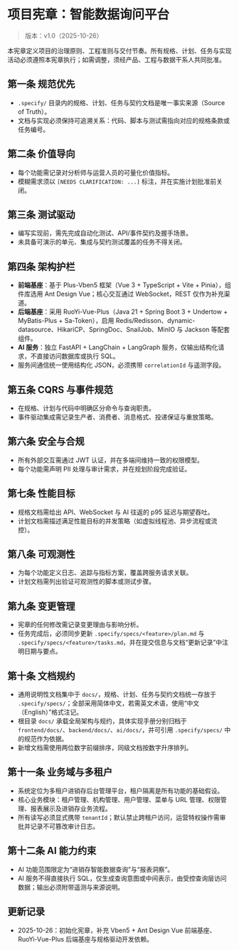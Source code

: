 # 项目宪章：智能数据询问平台

> 版本：v1.0（2025-10-26）

本宪章定义项目的治理原则、工程准则与交付节奏。所有规格、计划、任务与实现活动必须遵照本宪章执行；如需调整，须经产品、工程与数据干系人共同批准。

## 第一条 规范优先

- `.specify/` 目录内的规格、计划、任务与契约文档是唯一事实来源（Source of Truth）。
- 文档与实现必须保持可追溯关系：代码、脚本与测试需指向对应的规格条款或任务编号。

## 第二条 价值导向

- 每个功能需记录对分析师与运营人员的可量化价值指标。
- 模糊需求须以 `[NEEDS CLARIFICATION: ...]` 标注，并在实施计划批准前关闭。

## 第三条 测试驱动

- 编写实现前，需先完成自动化测试、API/事件契约及握手场景。
- 未具备可演示的单元、集成与契约测试覆盖的任务不得关闭。

## 第四条 架构护栏

- **前端基座**：基于 Plus-Vben5 框架（Vue 3 + TypeScript + Vite + Pinia），组件库选用 Ant Design Vue；核心交互通过 WebSocket，REST 仅作为补充渠道。
- **后端基座**：采用 RuoYi-Vue-Plus（Java 21 + Spring Boot 3 + Undertow + MyBatis-Plus + Sa-Token），启用 Redis/Redisson、dynamic-datasource、HikariCP、SpringDoc、SnailJob、MinIO 与 Jackson 等配套组件。
- **AI 服务**：独立 FastAPI + LangChain + LangGraph 服务，仅输出结构化请求，不直接访问数据库或执行 SQL。
- 服务间通信统一使用结构化 JSON，必须携带 `correlationId` 与遥测字段。

## 第五条 CQRS 与事件规范

- 在规格、计划与代码中明确区分命令与查询职责。
- 事件驱动集成需记录生产者、消费者、消息格式、投递保证与重放策略。

## 第六条 安全与合规

- 所有外部交互需通过 JWT 认证，并在多端间维持一致的权限模型。
- 每个功能需声明 PII 处理与审计需求，并在规划阶段完成验证。

## 第七条 性能目标

- 规格文档需给出 API、WebSocket 与 AI 往返的 p95 延迟与期望吞吐。
- 计划文档需描述满足性能目标的并发策略（如虚拟线程池、异步流程或流控）。

## 第八条 可观测性

- 为每个功能定义日志、追踪与指标方案，覆盖跨服务请求关联。
- 计划文档需列出验证可观测性的脚本或测试步骤。

## 第九条 变更管理

- 宪章的任何修改需记录变更理由与影响分析。
- 任务完成后，必须同步更新 `.specify/specs/<feature>/plan.md` 与 `.specify/specs/<feature>/tasks.md`，并在提交信息与文档“更新记录”中注明日期与要点。

## 第十条 文档规约

- 通用说明性文档集中于 `docs/`，规格、计划、任务与契约文档统一存放于 `.specify/specs/`；全部采用简体中文，若需英文术语，使用“中文（English）”格式注记。
- 根目录 `docs/` 承载全局架构与规约，具体实现手册分别归档于 `frontend/docs/`、`backend/docs/`、`ai/docs/`，并可引用 `.specify/specs/` 中的规范作为依据。
- 新增文档需使用两位数字前缀排序，同级文档按数字升序排列。

## 第十一条 业务域与多租户

- 系统定位为多租户进销存后台管理平台，租户隔离是所有功能的基础假设。
- 核心业务模块：租户管理、机构管理、用户管理、菜单与 URL 管理、权限管理、报表展示及进销存业务流程。
- 所有读写必须显式携带 `tenantId`；默认禁止跨租户访问，运营特权操作需审批并记录不可篡改审计日志。

## 第十二条 AI 能力约束

- AI 功能范围限定为“进销存智能数据查询”与“报表洞察”。
- AI 服务不得直接执行 SQL，仅生成查询意图或中间表示，由受控查询层访问数据；输出必须附带遥测与来源说明。

## 更新记录

- 2025-10-26：初始化宪章，补充 Vben5 + Ant Design Vue 前端基座、RuoYi-Vue-Plus 后端基座与规格驱动开发依赖。
